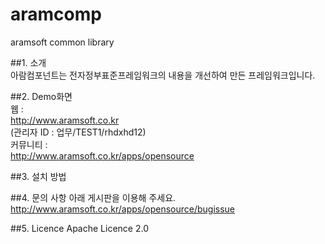 # aramcomp
aramsoft common library

##1. 소개  
   아람컴포넌트는 전자정부표준프레임워크의 내용을 개선하여 만든 프레임워크입니다.  
  
  
##2. Demo화면  
  웹 :   
  <http://www.aramsoft.co.kr>   
  (관리자 ID : 업무/TEST1/rhdxhd12)    
  커뮤니티 :   
  <http://www.aramsoft.co.kr/apps/opensource>  
 
##3. 설치 방법

##4. 문의 사항
   아래 게시판을 이용해 주세요.  
   <http://www.aramsoft.co.kr/apps/opensource/bugissue>

##5. Licence 
   Apache Licence 2.0
